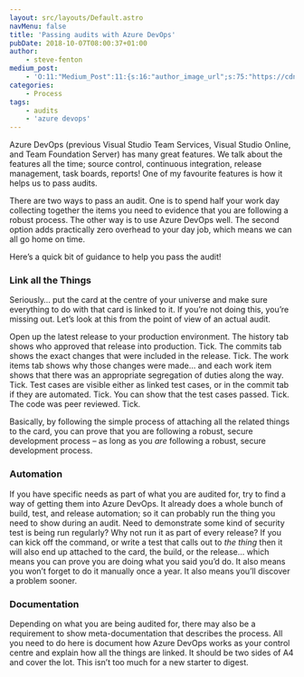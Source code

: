 ```yaml
---
layout: src/layouts/Default.astro
navMenu: false
title: 'Passing audits with Azure DevOps'
pubDate: 2018-10-07T08:00:37+01:00
author:
    - steve-fenton
medium_post:
    - 'O:11:"Medium_Post":11:{s:16:"author_image_url";s:75:"https://cdn-images-1.medium.com/fit/c/400/400/1*eXkhfEuF41g5W_xnc_ydLA.jpeg";s:10:"author_url";s:38:"https://medium.com/@steve.fenton.co.uk";s:11:"byline_name";N;s:12:"byline_email";N;s:10:"cross_link";s:3:"yes";s:2:"id";s:12:"8c417301ea4c";s:21:"follower_notification";s:3:"yes";s:7:"license";s:19:"all-rights-reserved";s:14:"publication_id";s:2:"-1";s:6:"status";s:5:"draft";s:3:"url";s:51:"https://medium.com/@steve.fenton.co.uk/8c417301ea4c";}'
categories:
    - Process
tags:
    - audits
    - 'azure devops'
---
```


Azure DevOps (previous Visual Studio Team Services, Visual Studio Online, and Team Foundation Server) has many great features. We talk about the features all the time; source control, continuous integration, release management, task boards, reports! One of my favourite features is how it helps us to pass audits.

There are two ways to pass an audit. One is to spend half your work day collecting together the items you need to evidence that you are following a robust process. The other way is to use Azure DevOps well. The second option adds practically zero overhead to your day job, which means we can all go home on time.

Here’s a quick bit of guidance to help you pass the audit!

### Link all the Things

Seriously… put the card at the centre of your universe and make sure everything to do with that card is linked to it. If you’re not doing this, you’re missing out. Let’s look at this from the point of view of an actual audit.

Open up the latest release to your production environment. The history tab shows who approved that release into production. Tick. The commits tab shows the exact changes that were included in the release. Tick. The work items tab shows why those changes were made… and each work item shows that there was an appropriate segregation of duties along the way. Tick. Test cases are visible either as linked test cases, or in the commit tab if they are automated. Tick. You can show that the test cases passed. Tick. The code was peer reviewed. Tick.

Basically, by following the simple process of attaching all the related things to the card, you can prove that you are following a robust, secure development process – as long as you *are* following a robust, secure development process.

### Automation

If you have specific needs as part of what you are audited for, try to find a way of getting them into Azure DevOps. It already does a whole bunch of build, test, and release automation; so it can probably run the thing you need to show during an audit. Need to demonstrate some kind of security test is being run regularly? Why not run it as part of every release? If you can kick off the command, or write a test that calls out to *the thing* then it will also end up attached to the card, the build, or the release… which means you can prove you are doing what you said you’d do. It also means you won’t forget to do it manually once a year. It also means you’ll discover a problem sooner.

### Documentation

Depending on what you are being audited for, there may also be a requirement to show meta-documentation that describes the process. All you need to do here is document how Azure DevOps works as your control centre and explain how all the things are linked. It should be two sides of A4 and cover the lot. This isn’t too much for a new starter to digest.